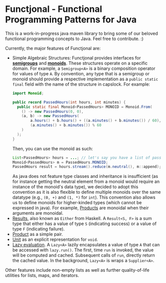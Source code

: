 # Functjonal - Functional Programming Patterns for Java

This is a work-in-progress java maven library to bring some of our beloved functional programming concepts to Java.
Feel free to contribute. :)

Currently, the major features of Functjonal are:

- Simple Algebraic Structures: Functjonal provides interfaces for **[semigroups]()** and **[monoids]()**.
  These structures operate on a specific domain. For example, a `Semigroup<A>` is a binary composition operator for values of type `A`.
  By convention, any type that is a semigroup or monoid should provide a respective implementation as a `public static final` field with the name of the structure in capslock. For example:
  ```java
  import Monoid;
  
  public record PassedHours(int hours, int minutes) {
    public static final Monoid<PassedHours> MONOID = Monoid.From(
      () -> new PassedHours(0, 0),
      (a, b) -> new PassedHours(
          a.hours() + b.hours() + ((a.minutes() + b.minutes()) / 60),
          (a.minutes() + b.minutes()) % 60
      )
    );
  }
  ```
  Then, you can use the monoid as such:
  ```java
  List<PassedHours> hours = ...; // let's say you have a list of passed hours
  Monoid<PassedHours> m = PassedHours.MONOID;
  PassedHours result = hours.stream().reduce(m.neutral(), m::append);
  ```
  As java does not feature type classes and inheritance is insufficient (as for instance getting the neutral element from a monoid would require an instance of the monoid's data type), we decided to adopt this convention as it is also flexible to define multiple monoids over the same datatype (e.g., `(0, +)` and `(1, *)` for `int`).
  This convention also allows us to define monoids for higher-kinded types (which cannot be expressed in java). For example, [Products](src/main/java/anonymized/functjonal/Product.java) are monoidal when their arguments are monoidal.
- [Results](src/main/java/anonymized/functjonal/Result.java), also known as `Either` from Haskell. A `Result<S, F>` is a sum type that either has a value of type `S` (indicating success) or a value of type `F` (indicating failure).
- [Product](src/main/java/anonymized/functjonal/Product.java) as a simple pair.
- [Unit](src/main/java/anonymized/functjonal/Unit.java) as an explicit representation for `void`.
- [Lazy evaluation](src/main/java/anonymized/functjonal/Lazy.java).  A `Lazy<A>` lazily encapsulates a value of type `A` that can be accessed with `lazy.run()`. The first, time `run` is invoked, the value will be computed and cached. Subsequent calls of `run`, directly return the cached value. In the background, `Lazy<A>` is wraps a `Supplier<A>`.

Other features include non-empty lists as well as further quality-of-life utilities for lists, maps, and iterators.
